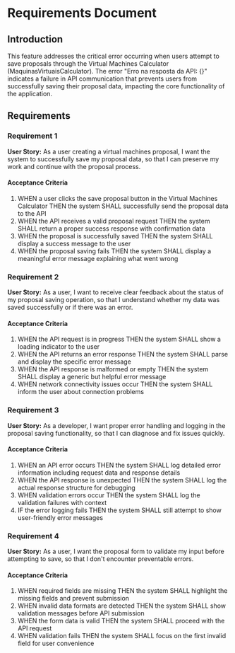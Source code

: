# Requirements Document

## Introduction

This feature addresses the critical error occurring when users attempt to save proposals through the Virtual Machines Calculator (MaquinasVirtuaisCalculator). The error "Erro na resposta da API: {}" indicates a failure in API communication that prevents users from successfully saving their proposal data, impacting the core functionality of the application.

## Requirements

### Requirement 1

**User Story:** As a user creating a virtual machines proposal, I want the system to successfully save my proposal data, so that I can preserve my work and continue with the proposal process.

#### Acceptance Criteria

1. WHEN a user clicks the save proposal button in the Virtual Machines Calculator THEN the system SHALL successfully send the proposal data to the API
2. WHEN the API receives a valid proposal request THEN the system SHALL return a proper success response with confirmation data
3. WHEN the proposal is successfully saved THEN the system SHALL display a success message to the user
4. WHEN the proposal saving fails THEN the system SHALL display a meaningful error message explaining what went wrong

### Requirement 2

**User Story:** As a user, I want to receive clear feedback about the status of my proposal saving operation, so that I understand whether my data was saved successfully or if there was an error.

#### Acceptance Criteria

1. WHEN the API request is in progress THEN the system SHALL show a loading indicator to the user
2. WHEN the API returns an error response THEN the system SHALL parse and display the specific error message
3. WHEN the API response is malformed or empty THEN the system SHALL display a generic but helpful error message
4. WHEN network connectivity issues occur THEN the system SHALL inform the user about connection problems

### Requirement 3

**User Story:** As a developer, I want proper error handling and logging in the proposal saving functionality, so that I can diagnose and fix issues quickly.

#### Acceptance Criteria

1. WHEN an API error occurs THEN the system SHALL log detailed error information including request data and response details
2. WHEN the API response is unexpected THEN the system SHALL log the actual response structure for debugging
3. WHEN validation errors occur THEN the system SHALL log the validation failures with context
4. IF the error logging fails THEN the system SHALL still attempt to show user-friendly error messages

### Requirement 4

**User Story:** As a user, I want the proposal form to validate my input before attempting to save, so that I don't encounter preventable errors.

#### Acceptance Criteria

1. WHEN required fields are missing THEN the system SHALL highlight the missing fields and prevent submission
2. WHEN invalid data formats are detected THEN the system SHALL show validation messages before API submission
3. WHEN the form data is valid THEN the system SHALL proceed with the API request
4. WHEN validation fails THEN the system SHALL focus on the first invalid field for user convenience